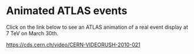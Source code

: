 # Animated ATLAS events

Click on the link below to see an ATLAS animation of a real event display at 7 TeV on March 30th.


https://cds.cern.ch/video/CERN-VIDEORUSH-2010-021





